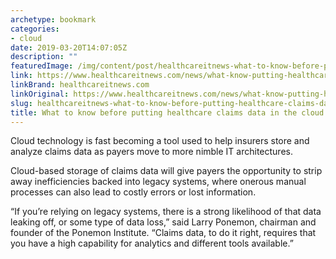 ```yaml
---
archetype: bookmark
categories:
- cloud
date: 2019-03-20T14:07:05Z
description: ""
featuredImage: /img/content/post/healthcareitnews-what-to-know-before-putting-healthcare-claims-data-in-the-cloud.png
link: https://www.healthcareitnews.com/news/what-know-putting-healthcare-claims-data-cloud
linkBrand: healthcareitnews.com
linkOriginal: https://www.healthcareitnews.com/news/what-know-putting-healthcare-claims-data-cloud
slug: healthcareitnews-what-to-know-before-putting-healthcare-claims-data-in-the-cloud
title: What to know before putting healthcare claims data in the cloud
---
```

Cloud technology is fast becoming a tool used to help insurers store and analyze claims data as payers move to more nimble IT architectures.

Cloud-based storage of claims data will give payers the opportunity to strip away inefficiencies backed into legacy systems, where onerous manual processes can also lead to costly errors or lost information.

“If you’re relying on legacy systems, there is a strong likelihood of that data leaking off, or some type of data loss,” said Larry Ponemon, chairman and founder of the Ponemon Institute. “Claims data, to do it right, requires that you have a high capability for analytics and different tools available.”

